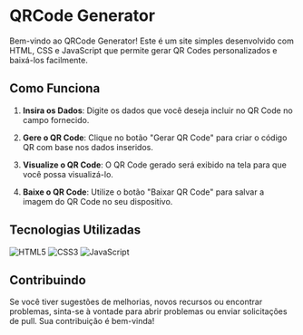 # QRCode Generator

Bem-vindo ao QRCode Generator! Este é um site simples desenvolvido com HTML, CSS e JavaScript que permite gerar QR Codes personalizados e baixá-los facilmente.

## Como Funciona

1. **Insira os Dados**: Digite os dados que você deseja incluir no QR Code no campo fornecido.

2. **Gere o QR Code**: Clique no botão "Gerar QR Code" para criar o código QR com base nos dados inseridos.

3. **Visualize o QR Code**: O QR Code gerado será exibido na tela para que você possa visualizá-lo.

4. **Baixe o QR Code**: Utilize o botão "Baixar QR Code" para salvar a imagem do QR Code no seu dispositivo.

## Tecnologias Utilizadas

![HTML5](https://img.shields.io/badge/html5-%23E34F26.svg?style=for-the-badge&logo=html5&logoColor=white)
![CSS3](https://img.shields.io/badge/css3-%231572B6.svg?style=for-the-badge&logo=css3&logoColor=white)
![JavaScript](https://img.shields.io/badge/javascript-%23323330.svg?style=for-the-badge&logo=javascript&logoColor=%23F7DF1E)

## Contribuindo

Se você tiver sugestões de melhorias, novos recursos ou encontrar problemas, sinta-se à vontade para abrir problemas ou enviar solicitações de pull. Sua contribuição é bem-vinda!

